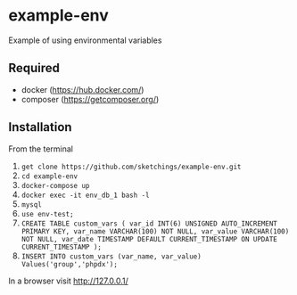 # example-env
Example of using environmental variables

## Required

* docker (https://hub.docker.com/)
* composer (https://getcomposer.org/)

## Installation

From the terminal
1. `get clone https://github.com/sketchings/example-env.git`
2. `cd example-env`
3. `docker-compose up`
4. `docker exec -it env_db_1 bash -l`
5. `mysql`
6. `use env-test;`
7. `CREATE TABLE custom_vars (
    var_id INT(6) UNSIGNED AUTO_INCREMENT PRIMARY KEY,
    var_name VARCHAR(100) NOT NULL,
    var_value VARCHAR(100) NOT NULL,
    var_date TIMESTAMP DEFAULT CURRENT_TIMESTAMP ON UPDATE CURRENT_TIMESTAMP
);`
8. `INSERT INTO custom_vars (var_name, var_value) Values('group','phpdx');`

In a browser visit http://127.0.0.1/
